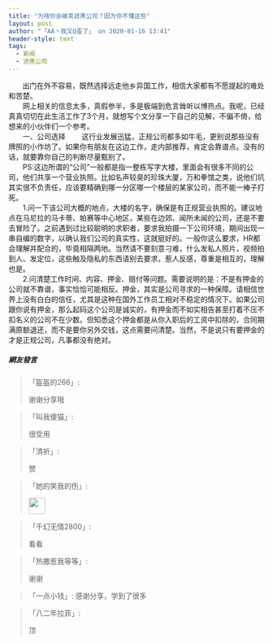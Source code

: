 ```yaml
---
title: "为啥你会被卖进黑公司？因为你不懂这些"
layout: post
author: "「AA丶我又Q歪了」 on 2020-01-16 13:41"
header-style: text
tags:
  - 新闻
  - 进黑公司
---
```


&nbsp; &nbsp; &nbsp; &nbsp;出门在外不容易，既然选择远走他乡异国工作，相信大家都有不愿提起的难处和苦楚。
<br>
　　网上相关的信息太多，真假参半，多是极端到危言耸听以博热点。我呢，已经真真切切在此生活工作了3个月，就想写个文分享一下自己的见解，不偏不倚，给想来的小伙伴们一个参考。
<br>
　　一、公司选择
　　这行业发展迅猛，正规公司都多如牛毛，更别说那些没有牌照的小作坊了。如果你有朋友在这边工作，走内部推荐，肯定会靠谱点。没有的话，就要靠你自己的判断尽量甄别了。
<br>
　　PS:这边所谓的“公司”一般都是指一整栋写字大楼，里面会有很多不同的公司，他们共享一个营业执照。比如名声较臭的珍珠大厦，万和拳馆之类，说他们坑其实很不负责任，应该要精确到哪一分区哪一个楼层的某家公司，而不能一棒子打死。
<br>
　　1.问一下该公司大概的地点，大楼的名字，确保是有正规营业执照的。建议地点在马尼拉的马卡蒂、帕赛等中心地区，某些在边郊、闻所未闻的公司，还是不要去冒险了。之前遇到过比较聪明的求职者，要求我拍摄一下公司环境，期间出现一串自编的数字，以确认我们公司的真实性，这就挺好的。一般你这么要求，HR都会理解并配合的，毕竟相隔两地。当然请不要刻意刁难，什么发私人照片，视频拍到人、发定位，这些触及隐私的东西请别去要求，惹人反感，尊重是相互的，理解也是。
<br>
　　2.问清楚工作时间、内容、押金、赔付等问题。需要说明的是：不是有押金的公司就不靠谱，事实恰恰可能相反。押金，其实是公司寻求的一种保障。请相信世界上没有白白的信任，尤其是这种在国外工作员工相对不稳定的情况下。如果公司跟你说有押金，那么起码这个公司是诚实的，有押金而不如实相告甚至打着不压不扣名义的公司不在少数。但知悉这个押金都是从你入职后的工资中扣除的，合同期满原额退还，而不是要你另外交钱，这点需要问清楚。当然，不是说只有要押金的才是正规公司，凡事都没有绝对。
<input type="hidden" value="菲乐园提供"><br>

##### 網友發言 
> 「盔盔的266」:
> <p>谢谢分享哦</p>

> 「叫我傻猫」:
> <p>很受用</p>

> 「清祈」:
> <p>赞</p>

> 「她的笑我的伤」:
> <p><img src="http://images.feileyuan.com/images/ueditor/dialogs/emotion/images/tsj/t_0009.gif" width="32" height="32"></p>

> 「千幻无情2800」:
> <p>看看</p>

> 「热撒惹我等等」:
> <p>谢谢</p>

> 「一点小钱」:
> 感谢分享，学到了很多

> 「八二年拉菲」:
> <p>顶</p>


